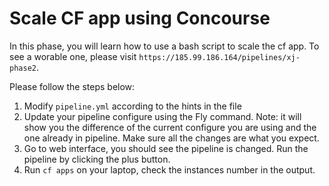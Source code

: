 # Scale CF app using Concourse

In this phase, you will learn how to use a bash script to scale the cf app. To see a worable one, please visit `https://185.99.186.164/pipelines/xj-phase2`.

Please follow the steps below:

1) Modify `pipeline.yml` according to the hints in the file
2) Update your pipeline configure using the Fly command. Note: it will show you the difference of the current configure you are using and the one already in pipeline. Make sure all the changes are what you expect.
3) Go to web interface, you should see the pipeline is changed. Run the pipeline by clicking the plus button.
4) Run `cf apps` on your laptop, check the instances number in the output.




